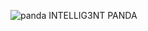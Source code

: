 ![panda](https://user-images.githubusercontent.com/70573427/221697832-562d7d0b-3402-4d2f-a940-db38d5102831.PNG)
INTELLIG3NT PANDA
